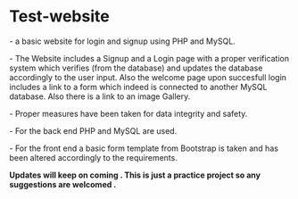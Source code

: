 # Test-website

<p> - a basic website for login and signup using PHP and MySQL.</p>

<p> - The Website includes a Signup and a Login page with a proper verification system which verifies (from the database) and updates the database accordingly to the user input. Also the welcome page upon succesfull login includes a link to a form which indeed is connected to another MySQL database. Also there is a link to an image Gallery.</p>
<p> - Proper measures have been taken for data integrity and safety. </p>
<p> - For the back end PHP and MySQL are used. </p>
<p> - For the front end a basic form template from Bootstrap is taken and has been altered accordingly to the requirements. </p>


<p> <strong>Updates will keep on coming . This is just a practice project so any suggestions are welcomed .</strong></p>
